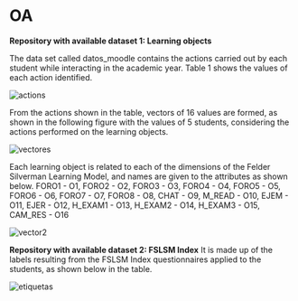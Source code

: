 # OA
**Repository with available dataset 1: Learning objects**

The data set called datos_moodle contains the actions carried out by each student while interacting in the academic year. Table 1 shows the values of each action identified.


![actions](https://user-images.githubusercontent.com/129623315/231536852-17f8f6f7-7b65-4e8f-9c1f-6b6f1a16945a.png)

From the actions shown in the table, vectors of 16 values are formed, as shown in the following figure with the values of 5 students, considering the actions performed on the learning objects.

![vectores](https://user-images.githubusercontent.com/129623315/231576244-293e6706-01f3-4892-95e0-f7bb8b4191fc.png)

Each learning object is related to each of the dimensions of the Felder Silverman Learning Model, and names are given to the attributes as shown below.
FORO1 - O1,
FORO2 - O2,
FORO3 - O3,
FORO4 - O4,
FORO5 - O5,
FORO6 - O6,
FORO7 - O7,
FORO8 - O8,
CHAT - O9,
M_READ - O10,
EJEM - O11, 
EJER - O12,
H_EXAM1 - O13,
H_EXAM2 - O14,
H_EXAM3 - O15,
CAM_RES - O16

![vector2](https://user-images.githubusercontent.com/129623315/231578345-26469adf-9c38-4e7e-a6b5-e3644c82eb6c.png)

**Repository with available dataset 2: FSLSM Index**
It is made up of the labels resulting from the FSLSM Index questionnaires applied to the students, as shown below in the table.

![etiquetas](https://user-images.githubusercontent.com/129623315/231582591-47a290ef-cfba-46bc-8547-6135121275df.png)

